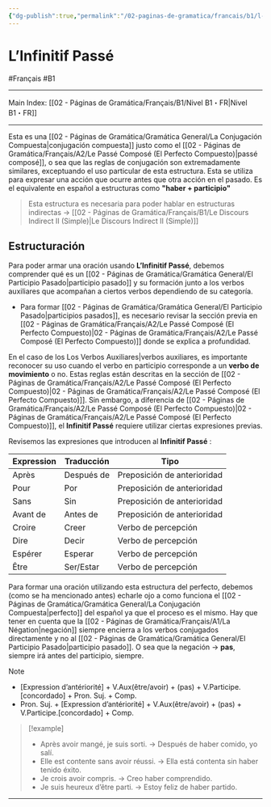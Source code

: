 ```yaml
---
{"dg-publish":true,"permalink":"/02-paginas-de-gramatica/francais/b1/l-infinitif-passe/"}
---
```


# L’Infinitif Passé
#Français #B1
___
Main Index: [[02 - Páginas de Gramática/Français/B1/Nivel B1・FR\|Nivel B1・FR]]
___

Esta es una [[02 - Páginas de Gramática/Gramática General/La Conjugación Compuesta\|conjugación compuesta]] justo como el [[02 - Páginas de Gramática/Français/A2/Le Passé Composé (El Perfecto Compuesto)\|passé composé]], o sea que las reglas de conjugación son extremadamente similares, exceptuando el uso particular de esta estructura. Esta se utiliza para expresar una acción que ocurre antes que otra acción en el pasado. Es el equivalente en español a estructuras como **"haber + participio"**

> Esta estructura es necesaria para poder hablar en estructuras indirectas → [[02 - Páginas de Gramática/Français/B1/Le Discours Indirect II (Simple)\|Le Discours Indirect II (Simple)]]

## Estructuración

Para poder armar una oración usando **L’Infinitif Passé**, debemos comprender qué es un [[02 - Páginas de Gramática/Gramática General/El Participio Pasado\|participio pasado]] y su formación junto a los verbos auxiliares que acompañan a ciertos verbos dependiendo de su categoría.

- Para formar [[02 - Páginas de Gramática/Gramática General/El Participio Pasado\|participios pasados]], es necesario revisar la sección previa en [[02 - Páginas de Gramática/Français/A2/Le Passé Composé (El Perfecto Compuesto)\|02 - Páginas de Gramática/Français/A2/Le Passé Composé (El Perfecto Compuesto)]] donde se explica a profundidad.

En el caso de los Los Verbos Auxiliares|verbos auxiliares, es importante reconocer su uso cuando el verbo en participio corresponde a un **verbo de movimiento** o no. Estas reglas están descritas en la sección de [[02 - Páginas de Gramática/Français/A2/Le Passé Composé (El Perfecto Compuesto)\|02 - Páginas de Gramática/Français/A2/Le Passé Composé (El Perfecto Compuesto)]]. Sin embargo, a diferencia de [[02 - Páginas de Gramática/Français/A2/Le Passé Composé (El Perfecto Compuesto)\|02 - Páginas de Gramática/Français/A2/Le Passé Composé (El Perfecto Compuesto)]], el **Infinitif Passé** requiere utilizar ciertas expresiones previas.

Revisemos las expresiones que introducen al **Infinitif Passé** :


| Expression | Traducción | Tipo                        |
| ---------- | ---------- | --------------------------- |
| Après      | Después de | Preposición de anterioridad |
| Pour       | Por        | Preposición de anterioridad |
| Sans       | Sin        | Preposición de anterioridad |
| Avant de   | Antes de   | Preposición de anterioridad |
| Croire     | Creer      | Verbo de percepción         |
| Dire       | Decir      | Verbo de percepción         |
| Espérer    | Esperar    | Verbo de percepción         |
| Être       | Ser/Estar  | Verbo de percepción         |

Para formar una oración utilizando esta estructura del perfecto, debemos (como se ha mencionado antes) echarle ojo a como funciona el [[02 - Páginas de Gramática/Gramática General/La Conjugación Compuesta\|perfecto]] del español ya que el proceso es el mismo. Hay que tener en cuenta que la [[02 - Páginas de Gramática/Français/A1/La Négation\|negación]] siempre encierra a los verbos conjugados directamente y no al [[02 - Páginas de Gramática/Gramática General/El Participio Pasado\|participio pasado]]. O sea que la negación → **pas**, siempre irá antes del participio, siempre.


> [!note]
>  - [Expression d’antériorité] + V.Aux(être/avoir) + (pas) + V.Participe.[concordado] + Pron. Suj. + Comp.
>  - Pron. Suj. + [Expression d’antériorité] + V.Aux(être/avoir) + (pas) + V.Participe.[concordado] + Comp.

> [!example]
> 
> - Après avoir mangé, je suis sorti. → Después de haber comido, yo salí.
> - Elle est contente sans avoir réussi. → Ella está contenta sin haber tenido éxito.
> - Je crois avoir compris. → Creo haber comprendido.
> - Je suis heureux d’être parti. → Estoy feliz de haber partido.


___